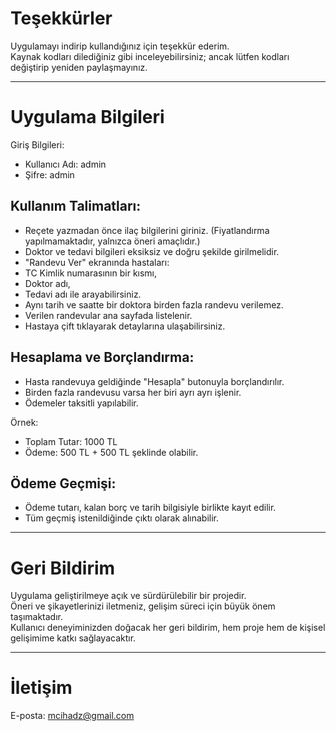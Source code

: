 Teşekkürler
===========

Uygulamayı indirip kullandığınız için teşekkür ederim.  
Kaynak kodları dilediğiniz gibi inceleyebilirsiniz; ancak lütfen kodları değiştirip yeniden paylaşmayınız.

------------------------------------------------------------

Uygulama Bilgileri
==================

Giriş Bilgileri:
- Kullanıcı Adı: admin
- Şifre: admin

Kullanım Talimatları:
---------------------
- Reçete yazmadan önce ilaç bilgilerini giriniz. (Fiyatlandırma yapılmamaktadır, yalnızca öneri amaçlıdır.)
- Doktor ve tedavi bilgileri eksiksiz ve doğru şekilde girilmelidir.
- "Randevu Ver" ekranında hastaları:
- TC Kimlik numarasının bir kısmı,
- Doktor adı,
- Tedavi adı ile arayabilirsiniz.
- Aynı tarih ve saatte bir doktora birden fazla randevu verilemez.
- Verilen randevular ana sayfada listelenir.
- Hastaya çift tıklayarak detaylarına ulaşabilirsiniz.

Hesaplama ve Borçlandırma:
--------------------------
- Hasta randevuya geldiğinde "Hesapla" butonuyla borçlandırılır.
- Birden fazla randevusu varsa her biri ayrı ayrı işlenir.
- Ödemeler taksitli yapılabilir.

Örnek:
- Toplam Tutar: 1000 TL
- Ödeme: 500 TL + 500 TL şeklinde olabilir.

Ödeme Geçmişi:
--------------
- Ödeme tutarı, kalan borç ve tarih bilgisiyle birlikte kayıt edilir.
- Tüm geçmiş istenildiğinde çıktı olarak alınabilir.

------------------------------------------------------------

Geri Bildirim
=============

Uygulama geliştirilmeye açık ve sürdürülebilir bir projedir.  
Öneri ve şikayetlerinizi iletmeniz, gelişim süreci için büyük önem taşımaktadır.  
Kullanıcı deneyiminizden doğacak her geri bildirim, hem proje hem de kişisel gelişimime katkı sağlayacaktır.

------------------------------------------------------------

İletişim
========

E-posta: mcihadz@gmail.com
